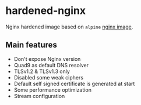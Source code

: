 # hardened-nginx

Nginx hardened image based on `alpine` [nginx image](https://hub.docker.com/_/nginx).

## Main features

* Don't expose Nginx version
* Quad9 as default DNS resolver
* TLSv1.2 & TLSv1.3 only
* Disabled some weak ciphers
* Default self signed certificate is generated at start
* Some performance optimization
* Stream configuration

